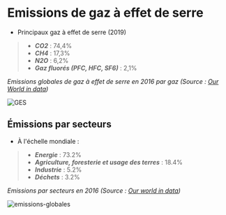 # Emissions de gaz à effet de serre

- Principaux gaz à effet de serre (2019)
> * ***CO2*** : 74,4%
> * ***CH4*** : 17,3%
> * ***N2O*** : 6,2%
> * ***Gaz fluorés (PFC, HFC, SF6)*** : 2,1%

*Emissions globales de gaz à effet de serre en 2016 par gaz (Source : [Our World in data](https://ourworldindata.org/greenhouse-gas-emissions))*

![GES](https://ourworldindata.org/uploads/2020/08/Global-GHG-Emissions-by-gas-1536x515.png)

## Émissions par secteurs

- À l'échelle mondiale :
> * ***Energie*** : 73.2%
> * ***Agriculture, foresterie et usage des terres*** : 18.4%
> * ***Industrie*** : 5.2%
> * ***Déchets*** : 3.2%

*Emissions par secteurs en 2016 (Source : [Our world in data](https://ourworldindata.org/emissions-by-sector))*

![emissions-globales](https://ourworldindata.org/uploads/2020/09/Emissions-by-sector-%E2%80%93-pie-charts.png)
